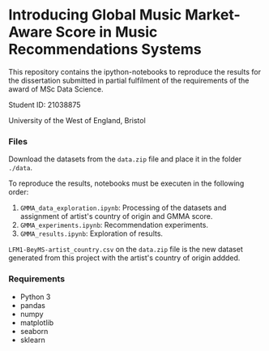 # Introducing Global Music Market-Aware Score in Music Recommendations Systems

This repository contains the ipython-notebooks to reproduce the results for the dissertation submitted in partial fulfilment of the requirements of the award of MSc Data Science.

Student ID: 21038875


University of the West of England, Bristol

### Files

Download the datasets from the `data.zip` file and place it in the folder `./data`.

To reproduce the results, notebooks must be executen in the following order:

1. `GMMA_data_exploration.ipynb`: Processing of the datasets and assignment of artist's country of origin and GMMA score.
2. `GMMA_experiments.ipynb`: Recommendation experiments.
3. `GMMA_results.ipynb`: Exploration of results.

`LFM1-BeyMS-artist_country.csv` on the `data.zip` file is the new dataset generated from this project with the artist's country of origin addded.

### Requirements
- Python 3
- pandas
- numpy
- matplotlib
- seaborn
- sklearn

